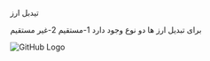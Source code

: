 تیدبل ارز

برای تبدیل ارز ها دو نوع وجود دارد 1-مستقیم 2-غیر مستقیم

![GitHub Logo](/images/Untitled.jpg)
